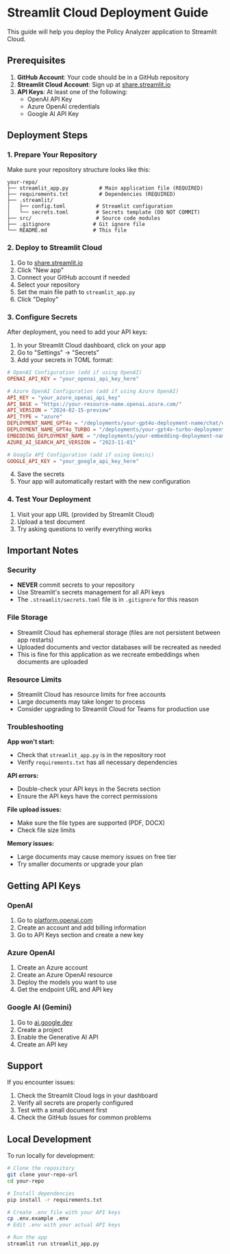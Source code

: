 # Streamlit Cloud Deployment Guide

This guide will help you deploy the Policy Analyzer application to Streamlit Cloud.

## Prerequisites

1. **GitHub Account**: Your code should be in a GitHub repository
2. **Streamlit Cloud Account**: Sign up at [share.streamlit.io](https://share.streamlit.io)
3. **API Keys**: At least one of the following:
   - OpenAI API Key
   - Azure OpenAI credentials
   - Google AI API Key

## Deployment Steps

### 1. Prepare Your Repository

Make sure your repository structure looks like this:
```
your-repo/
├── streamlit_app.py          # Main application file (REQUIRED)
├── requirements.txt          # Dependencies (REQUIRED)
├── .streamlit/
│   ├── config.toml          # Streamlit configuration
│   └── secrets.toml         # Secrets template (DO NOT COMMIT)
├── src/                     # Source code modules
├── .gitignore              # Git ignore file
└── README.md               # This file
```

### 2. Deploy to Streamlit Cloud

1. Go to [share.streamlit.io](https://share.streamlit.io)
2. Click "New app"
3. Connect your GitHub account if needed
4. Select your repository
5. Set the main file path to `streamlit_app.py`
6. Click "Deploy"

### 3. Configure Secrets

After deployment, you need to add your API keys:

1. In your Streamlit Cloud dashboard, click on your app
2. Go to "Settings" → "Secrets"
3. Add your secrets in TOML format:

```toml
# OpenAI Configuration (add if using OpenAI)
OPENAI_API_KEY = "your_openai_api_key_here"

# Azure OpenAI Configuration (add if using Azure OpenAI)
API_KEY = "your_azure_openai_api_key"
API_BASE = "https://your-resource-name.openai.azure.com/"
API_VERSION = "2024-02-15-preview"
API_TYPE = "azure"
DEPLOYMENT_NAME_GPT4o = "/deployments/your-gpt4o-deployment-name/chat/completions?api-version="
DEPLOYMENT_NAME_GPT4o_TURBO = "/deployments/your-gpt4o-turbo-deployment-name/chat/completions?api-version="
EMBEDDING_DEPLOYMENT_NAME = "/deployments/your-embedding-deployment-name/"
AZURE_AI_SEARCH_API_VERSION = "2023-11-01"

# Google API Configuration (add if using Gemini)
GOOGLE_API_KEY = "your_google_api_key_here"
```

4. Save the secrets
5. Your app will automatically restart with the new configuration

### 4. Test Your Deployment

1. Visit your app URL (provided by Streamlit Cloud)
2. Upload a test document
3. Try asking questions to verify everything works

## Important Notes

### Security
- **NEVER** commit secrets to your repository
- Use Streamlit's secrets management for all API keys
- The `.streamlit/secrets.toml` file is in `.gitignore` for this reason

### File Storage
- Streamlit Cloud has ephemeral storage (files are not persistent between app restarts)
- Uploaded documents and vector databases will be recreated as needed
- This is fine for this application as we recreate embeddings when documents are uploaded

### Resource Limits
- Streamlit Cloud has resource limits for free accounts
- Large documents may take longer to process
- Consider upgrading to Streamlit Cloud for Teams for production use

### Troubleshooting

**App won't start:**
- Check that `streamlit_app.py` is in the repository root
- Verify `requirements.txt` has all necessary dependencies

**API errors:**
- Double-check your API keys in the Secrets section
- Ensure the API keys have the correct permissions

**File upload issues:**
- Make sure the file types are supported (PDF, DOCX)
- Check file size limits

**Memory issues:**
- Large documents may cause memory issues on free tier
- Try smaller documents or upgrade your plan

## Getting API Keys

### OpenAI
1. Go to [platform.openai.com](https://platform.openai.com)
2. Create an account and add billing information
3. Go to API Keys section and create a new key

### Azure OpenAI
1. Create an Azure account
2. Create an Azure OpenAI resource
3. Deploy the models you want to use
4. Get the endpoint URL and API key

### Google AI (Gemini)
1. Go to [ai.google.dev](https://ai.google.dev)
2. Create a project
3. Enable the Generative AI API
4. Create an API key

## Support

If you encounter issues:
1. Check the Streamlit Cloud logs in your dashboard
2. Verify all secrets are properly configured
3. Test with a small document first
4. Check the GitHub Issues for common problems

## Local Development

To run locally for development:

```bash
# Clone the repository
git clone your-repo-url
cd your-repo

# Install dependencies
pip install -r requirements.txt

# Create .env file with your API keys
cp .env.example .env
# Edit .env with your actual API keys

# Run the app
streamlit run streamlit_app.py
```
